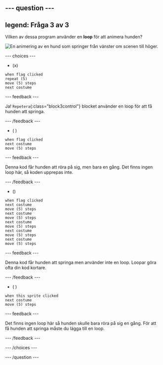 --- question ---
---
legend: Fråga 3 av 3
---

Vilken av dessa program använder en **loop** för att animera hunden?

![En animering av en hund som springer från vänster om scenen till höger.](images/dog-run.gif)

--- choices ---

- (x)
```blocks3
when flag clicked
repeat (5)
move (5) steps
next costume
```

  --- feedback ---

Ja! `Repetera`{:class="block3control"} blocket använder en loop för att få hunden att springa.

  --- /feedback ---

- ( )
```blocks3
when flag clicked 
next costume
move (5) steps
```

  --- feedback ---

Denna kod får hunden att röra på sig, men bara en gång. Det finns ingen loop här, så koden upprepas inte.

  --- /feedback ---

- ()
```blocks3
when flag clicked
next costume
move (5) steps
next costume
move (5) steps
next costume
move (5) steps
next costume
move (5) steps
next costume
move (5) steps
```

  --- feedback ---

Denna kod får hunden att springa men använder inte en loop. Loopar göra ofta din kod kortare.

  --- /feedback ---

- ( )
```blocks3
when this sprite clicked 
next costume
move (5) steps
```

  --- feedback ---

Det finns ingen loop här så hunden skulle bara röra på sig en gång. För att få hunden att springa måste du lägga till en loop.

  --- /feedback ---

--- /choices ---

--- /question ---

